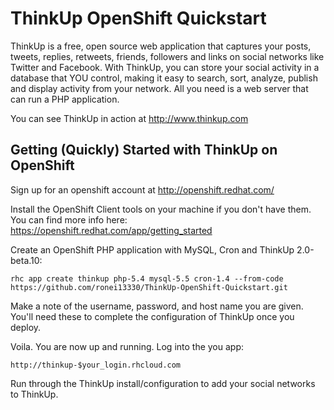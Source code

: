 ThinkUp OpenShift Quickstart
=========================

ThinkUp is a free, open source web application that captures your posts, tweets, replies, retweets, friends, followers and links on social networks like Twitter and Facebook. With ThinkUp, you can store your social activity in a database that YOU control, making it easy to search, sort, analyze, publish and display activity from your network. All you need is a web server that can run a PHP application.

You can see ThinkUp in action at http://www.thinkup.com

Getting (Quickly) Started with ThinkUp on OpenShift
--------------------

Sign up for an openshift account at http://openshift.redhat.com/

Install the OpenShift Client tools on your machine if you don't have them. You can find more info here: https://openshift.redhat.com/app/getting_started

Create an OpenShift PHP application with MySQL, Cron and ThinkUp 2.0-beta.10:

	rhc app create thinkup php-5.4 mysql-5.5 cron-1.4 --from-code https://github.com/ronei13330/ThinkUp-OpenShift-Quickstart.git

Make a note of the username, password, and host name you are given. You'll need these to complete the configuration of ThinkUp once you deploy.

Voila. You are now up and running. Log into the you app:

	http://thinkup-$your_login.rhcloud.com

Run through the ThinkUp install/configuration to add your social networks to ThinkUp.
